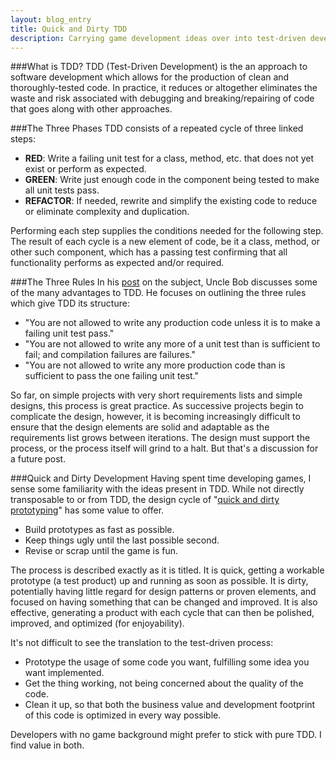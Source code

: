 ```yaml
---
layout: blog_entry
title: Quick and Dirty TDD
description: Carrying game development ideas over into test-driven development
---
```

###What is TDD?
TDD (Test-Driven Development) is the an approach to software development which allows for the production of clean and thoroughly-tested code. In practice, it reduces or altogether eliminates the waste and risk associated with debugging and breaking/repairing of code that goes along with other approaches.

###The Three Phases
TDD consists of a repeated cycle of three linked steps:
 - **RED**: Write a failing unit test for a class, method, etc. that does not yet exist or perform as expected.
 - **GREEN**: Write just enough code in the component being tested to make all unit tests pass.
 - **REFACTOR**: If needed, rewrite and simplify the existing code to reduce or eliminate complexity and duplication.

Performing each step supplies the conditions needed for the following step. The result of each cycle is a new element of code, be it a class, method, or other such component, which has a passing test confirming that all functionality performs as expected and/or required.

###The Three Rules
In his [post]({http://butunclebob.com/ArticleS.UncleBob.TheThreeRulesOfTdd}) on the subject, Uncle Bob discusses some of the many advantages to TDD. He focuses on outlining the three rules which give TDD its structure:
 - "You are not allowed to write any production code unless it is to make a failing unit test pass."
 - "You are not allowed to write any more of a unit test than is sufficient to fail; and compilation failures are failures."
 - "You are not allowed to write any more production code than is sufficient to pass the one failing unit test."

So far, on simple projects with very short requirements lists and simple designs, this process is great practice. As successive projects begin to complicate the design, however, it is becoming increasingly difficult to ensure that the design elements are solid and adaptable as the requirements list grows between iterations. The design must support the process, or the process itself will grind to a halt. But that's a discussion for a future post.

###Quick and Dirty Development
Having spent time developing games, I sense some familiarity with the ideas present in TDD. While not directly transposable to or from TDD, the design cycle of "[quick and dirty prototyping]({http://www.gamasutra.com/view/feature/132702/quick_and_dirty_prototyping_a_.php?print=1})" has some value to offer.
 - Build prototypes as fast as possible.
 - Keep things ugly until the last possible second.
 - Revise or scrap until the game is fun.

The process is described exactly as it is titled. It is quick, getting a workable prototype (a test product) up and running as soon as possible. It is dirty, potentially having little regard for design patterns or proven elements, and focused on having something that can be changed and improved. It is also effective, generating a product with each cycle that can then be polished, improved, and optimized (for enjoyability).

It's not difficult to see the translation to the test-driven process:
 - Prototype the usage of some code you want, fulfilling some idea you want implemented.
 - Get the thing working, not being concerned about the quality of the code.
 - Clean it up, so that both the business value and development footprint of this code is optimized in every way possible.

Developers with no game background might prefer to stick with pure TDD. I find value in both.
